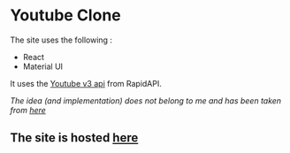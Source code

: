 # Youtube Clone

The site uses the following : 
  - React
  - Material UI
 
 It uses the [Youtube v3 api](https://rapidapi.com/ytdlfree/api/youtube-v31/) from RapidAPI.
 
 *The idea (and implementation) does not belong to me and has been taken from [here](https://youtu.be/FHTbsZEJspU)*
 
 ## The site is hosted [here](https://its-crap-dot-com.netlify.app/)
